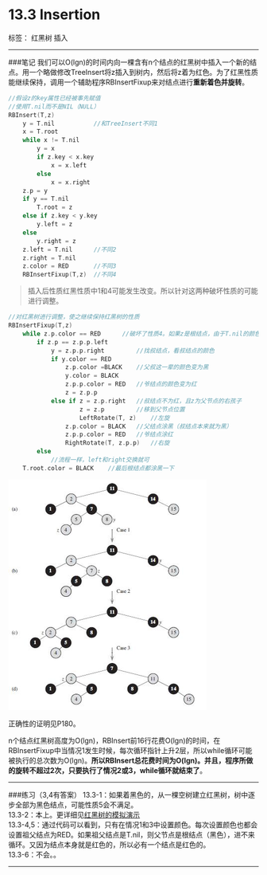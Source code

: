 # 13.3 Insertion

标签： 红黑树 插入

---
###笔记
我们可以O(lgn)的时间内向一棵含有n个结点的红黑树中插入一个新的结点。用一个略做修改TreeInsert将z插入到树内，然后将z着为红色。为了红黑性质能继续保持，调用一个辅助程序RBInsertFixup来对结点进行**重新着色并旋转**。
```c++
//假设z的key属性已经被事先赋值
//使用T.nil而不是NIL（NULL）
RBInsert(T,z)
    y = T.nil           //和TreeInsert不同1
    x = T.root
    while x != T.nil
        y = x
        if z.key < x.key
            x = x.left
        else
            x = x.right
    z.p = y
    if y == T.nil
        T.root = z
    else if z.key < y.key
        y.left = z
    else
        y.right = z
    z.left = T.nil      //不同2
    z.right = T.nil
    z.color = RED       //不同3
    RBInsertFixup(T,z)  //不同4
```

> 插入后性质红黑性质中1和4可能发生改变。所以针对这两种破坏性质的可能进行调整。

```c++
//对红黑树进行调整，使之继续保持红黑树的性质
RBInsertFixup(T,z)
    while z.p.color == RED      //破坏了性质4。如果z是根结点，由于T.nil的颜色是黑色，不会进入这个循环
        if z.p == z.p.p.left    
            y = z.p.p.right         //找叔结点，看叔结点的颜色
            if y.color == RED
                z.p.color =BLACK    //父叔这一辈的颜色变为黑
                y.color = BLACK
                z.p.p.color = RED   //爷结点的颜色变为红
                z = z.p.p
            else if z = z.p.right   //叔结点不为红，且z为父节点的右孩子
                    z = z.p         //移到父节点位置
                    LeftRotate(T, z)    //左旋
                z.p.color = BLACK   //父结点涂黑（叔结点本来就为黑）
                z.p.p.color = RED   //爷结点涂红
                RightRotate(T, z.p.p)   //右旋
        else
            //流程一样，left和right交换就可
    T.root.color = BLACK    //最后根结点都涂黑一下
```

![插入后维持红黑性质的调整](../pictures/13.3-1.jpg)

正确性的证明见P180。

n个结点红黑树高度为O(lgn)，RBInsert前16行花费O(lgn)的时间，在RBInsertFixup中当情况1发生时候，每次循环指针上升2层，所以while循环可能被执行的总次数为O(lgn)。**所以RBInsert总花费时间为O(lgn)。并且，程序所做的旋转不超过2次，只要执行了情况2或3，while循环就结束了**。

---
###练习（3,4有答案）
13.3-1：如果着黑色的，从一棵空树建立红黑树，树中逐步全部为黑色结点，可能性质5会不满足。  
13.3-2：本上。更详细见[红黑树的模拟演示][2]  
13.3-4,5：通过代码可以看到，只有在情况1和3中设置颜色。每次设置颜色也都会设置祖父结点为RED。如果祖父结点是T.nil，则父节点是根结点（黑色），进不来循环。又因为结点本身就是红色的，所以必有一个结点是红色的。  
13.3-6：不会。。

---


[1]: https://github.com/wj1066/pictures/blob/master/CLRS/13.3-1.jpg
[2]: http://www.cs.usfca.edu/~galles/visualization/RedBlack.html "usfca红黑树的模拟演示"